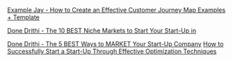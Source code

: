 [Example Jay - How to Create an Effective Customer Journey Map Examples + Template](https://docs.google.com/document/d/1xuD2dSOJ12UkfKvpEbp-_CDl9tjiP3oJpSYknvpg2eM/edit?usp=sharing)

[Done Drithi - The 10 BEST Niche Markets to Start Your Start-Up in](https://docs.google.com/document/d/13JLP8NXOuYpBI27BHfg3LrqMdGQ-NkcXZJzbbEIAlcM/edit)

[Done Drithi - The 5 BEST Ways to MARKET Your Start-Up Company](https://docs.google.com/document/d/1UJAebpHNI9_QxN5jVUGd730GkfNLJpJE3Y-0WyXkAOk/edit)
[How to Successfully Start a Start-Up Through Effective Optimization Techniques](https://docs.google.com/document/d/10LhsiRhydo5AX9XqoHbxAKCMD9p5RowR/edit)
